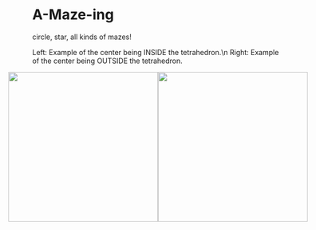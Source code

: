 # A-Maze-ing
 circle, star, all kinds of mazes!

Left: Example of the center being INSIDE the tetrahedron.\n
Right: Example of the center being OUTSIDE the tetrahedron.
<div style="display: flex; justify-content: center;">
    <img src="demos/sped_maze_dfs.gif" width="300">
    <img src="outside.gif" width="300">
</div>

